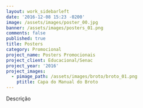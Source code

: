 ```yaml
---
layout: work_sidebarleft
date: '2016-12-08 15:23 -0200'
image: /assets/images/poster_00.jpg
banner: /assets/images/posters_01.png
comments: false
published: true
title: Posters
category: Promocional
project_name: Posters Promocionais
project_client: Educacional/Senac
project_year: '2016'
project_images:
  - pimage_path: /assets/images/broto/broto_01.png
    ptitle: Capa do Manual do Broto
---
```

Descrição
